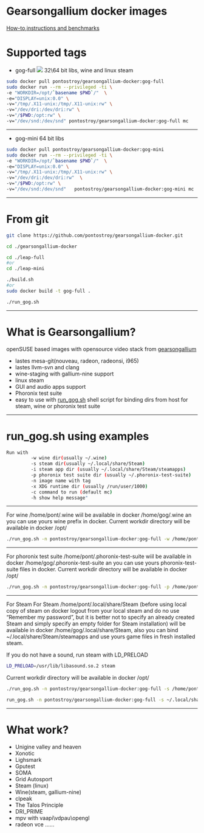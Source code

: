 # Gearsongallium docker images
[How-to,instructions and benchmarks](http://www.gearsongallium.com/?p=2708)
# Supported tags

- gog-full 
[![](https://badge.imagelayers.io/pontostroy/gearsongallium-docker:latest.svg)](https://imagelayers.io/?images=pontostroy/gearsongallium-docker:gog-full 'Get your own badge on imagelayers.io')
32\64 bit libs, wine and linux steam
```sh
sudo docker pull pontostroy/gearsongallium-docker:gog-full
sudo docker run --rm --privileged -ti \
-e "WORKDIR=/opt/`basename $PWD`/"  \
-e="DISPLAY=unix:0.0" \
-v="/tmp/.X11-unix:/tmp/.X11-unix:rw" \
-v="/dev/dri:/dev/dri:rw" \
-v="/$PWD:/opt:rw" \
-v="/dev/snd:/dev/snd" pontostroy/gearsongallium-docker:gog-full mc
```
---
- gog-mini
64 bit libs
```sh
sudo docker pull pontostroy/gearsongallium-docker:gog-mini
sudo docker run --rm --privileged -ti \
-e "WORKDIR=/opt/`basename $PWD`/"  \
-e="DISPLAY=unix:0.0" \
-v="/tmp/.X11-unix:/tmp/.X11-unix:rw" \
-v="/dev/dri:/dev/dri:rw"  \
-v="/$PWD:/opt:rw" \
-v="/dev/snd:/dev/snd"   pontostroy/gearsongallium-docker:gog-mini mc
```
---
# From git
```sh
git clone https://github.com/pontostroy/gearsongallium-docker.git

cd ./gearsongallium-docker

cd ./leap-full
#or
cd ./leap-mini

./build.sh
#or
sudo docker build -t gog-full .

./run_gog.sh

```
---
# What is Gearsongallium?
openSUSE based images with opensource video stack from [gearsongallium](http://gearsongallium.com)
  - lastes mesa-git(nouveau, radeon, radeonsi, i965)
  - lastes llvm-svn and clang
  - wine-staging with gallium-nine support
  - linux steam
  - GUI and audio apps support
  - Phoronix test suite
  - easy to use with [run_gog.sh](https://github.com/pontostroy/gearsongallium-docker/blob/master/leap-full/run_gog.sh) shell script for binding dirs from host for steam, wine or phoronix test suite
---
# run_gog.sh using examples
```sh
Run with
         -w wine dir(usually ~/.wine)
         -s steam dir(usually ~/.local/share/Steam)
         -i steam app dir (usually ~/.local/share/Steam/steamapps)
         -p phoronix test suite dir (usually ~/.phoronix-test-suite)
         -n image name with tag
         -x XDG runtime dir (usually /run/user/1000)
         -c command to run (default mc)
         -h show help message"
```
---
For wine
/home/pont/.wine wiil be available in docker /home/gog/.wine an you can use yours wine prefix in docker.
Current workdir directory will be available in docker /opt/
```sh
./run_gog.sh -n pontostroy/gearsongallium-docker:gog-full -w /home/pont/.wine
```
---
For phoronix test suite
/home/pont/.phoronix-test-suite wiil be available in docker /home/gog/.phoronix-test-suite an you can use yours phoronix-test-suite files in docker.
Current workdir directory will be available in docker /opt/
```sh
./run_gog.sh -n pontostroy/gearsongallium-docker:gog-full -p /home/pont/.phoronix-test-suite
```
---
For Steam
For Steam
/home/pont/.local/share/Steam (before using local copy of steam on docker logout from your local steam and do no use “Remember my password”, but it is better not to specify an already created Steam and simply specify an empty folder for Steam installation) will be available in docker /home/gog/.local/share/Steam, also you can bind ~/.local/share/Steam/steamapps  and  use yours game files in fresh installed steam.

If you do not have a sound, run steam with LD_PRELOAD
```sh
LD_PRELOAD=/usr/lib/libasound.so.2 steam
```

Current workdir directory will be available in docker /opt/

```sh
./run_gog.sh -n pontostroy/gearsongallium-docker:gog-full -s /home/pont/.local/share/Steam -i /home/pont/.local/share/Steam/steamapps

run_gog.sh -n pontostroy/gearsongallium-docker:gog-full -s ~/.local/share/Steam -c "env LD_PRELOAD=/usr/lib/libasound.so.2 steam"

```
---
# What work?
- Unigine valley and heaven
- Xonotic
- Lighsmark
- Gputest
- SOMA
- Grid Autosport
- Steam (linux)
- Wine(steam, gallium-nine)
- clpeak
- The Talos Principle
- DRI_PRIME
- mpv with vaapi\vdpau\opengl
- radeon vce
......